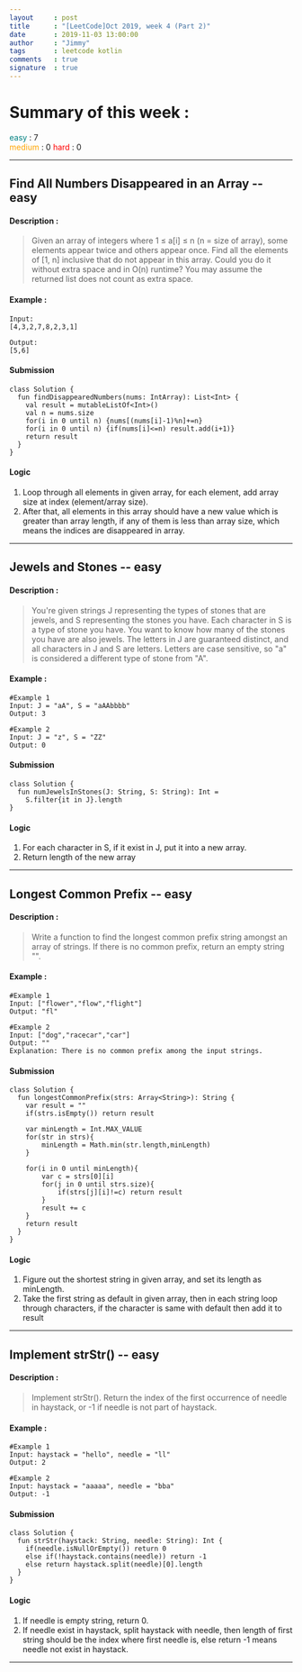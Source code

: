 ```yaml
---
layout     : post
title      : "[LeetCode]Oct 2019, week 4 (Part 2)"
date       : 2019-11-03 13:00:00
author     : "Jimmy"
tags       : leetcode kotlin
comments   : true
signature  : true
---
```

# Summary of this week :
<span style="color:teal">easy</span> : 7  
<span style="color:orange">medium</span> : 0
<span style="color:red">hard</span> : 0
<!-- more -->

---

## Find All Numbers Disappeared in an Array -- easy
#### Description :
>Given an array of integers where 1 ≤ a[i] ≤ n (n = size of array), some elements appear twice and others appear once.
>Find all the elements of [1, n] inclusive that do not appear in this array.
>Could you do it without extra space and in O(n) runtime? You may assume the returned list does not count as extra space.

#### Example :

    Input:
    [4,3,2,7,8,2,3,1]

    Output:
    [5,6]

#### Submission

    class Solution {
      fun findDisappearedNumbers(nums: IntArray): List<Int> {
        val result = mutableListOf<Int>()
        val n = nums.size
        for(i in 0 until n) {nums[(nums[i]-1)%n]+=n}
        for(i in 0 until n) {if(nums[i]<=n) result.add(i+1)}
        return result
      }
    }

#### Logic
1. Loop through all elements in given array, for each element, add array size at index (element/array size).
2. After that, all elements in this array should have a new value which is greater than array length, if any of them is less than array size, which means the indices are disappeared in array.

---

## Jewels and Stones -- easy
#### Description :
>You're given strings J representing the types of stones that are jewels, and S representing the stones you have.  Each character in S is a type of stone you have.  You want to know how many of the stones you have are also jewels.
>The letters in J are guaranteed distinct, and all characters in J and S are letters. Letters are case sensitive, so "a" is considered a different type of stone from "A".

#### Example :

    #Example 1
    Input: J = "aA", S = "aAAbbbb"
    Output: 3

    #Example 2
    Input: J = "z", S = "ZZ"
    Output: 0

#### Submission

    class Solution {
      fun numJewelsInStones(J: String, S: String): Int =
        S.filter{it in J}.length
    }

#### Logic
1. For each character in S, if it exist in J, put it into a new array.
2. Return length of the new array

---

## Longest Common Prefix -- easy
#### Description :
>Write a function to find the longest common prefix string amongst an array of strings.
>If there is no common prefix, return an empty string "".

#### Example :

    #Example 1
    Input: ["flower","flow","flight"]
    Output: "fl"

    #Example 2
    Input: ["dog","racecar","car"]
    Output: ""
    Explanation: There is no common prefix among the input strings.

#### Submission

    class Solution {
      fun longestCommonPrefix(strs: Array<String>): String {
        var result = ""
        if(strs.isEmpty()) return result

        var minLength = Int.MAX_VALUE
        for(str in strs){
            minLength = Math.min(str.length,minLength)
        }

        for(i in 0 until minLength){
            var c = strs[0][i]
            for(j in 0 until strs.size){
                if(strs[j][i]!=c) return result
            }
            result += c
        }
        return result
      }
    }

#### Logic
1. Figure out the shortest string in given array, and set its length as minLength.
2. Take the first string as default in given array, then in each string loop through characters, if the character is same with default then add it to result

---

## Implement strStr() -- easy
#### Description :
>Implement strStr().
>Return the index of the first occurrence of needle in haystack, or -1 if needle is not part of haystack.

#### Example :

    #Example 1
    Input: haystack = "hello", needle = "ll"
    Output: 2

    #Example 2
    Input: haystack = "aaaaa", needle = "bba"
    Output: -1

#### Submission

    class Solution {
      fun strStr(haystack: String, needle: String): Int {
        if(needle.isNullOrEmpty()) return 0
        else if(!haystack.contains(needle)) return -1
        else return haystack.split(needle)[0].length
      }
    }

#### Logic
1. If needle is empty string, return 0.
2. If needle exist in haystack, split haystack with needle, then length of first string should be the index where first needle is, else return -1 means needle not exist in haystack.

---
